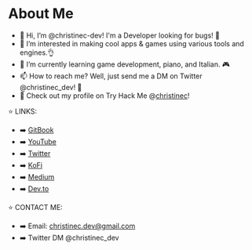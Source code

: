 # About Me

- 👋 Hi, I’m @christinec-dev! I'm a Developer looking for bugs! 🔎
- 👀 I’m interested in making cool apps & games using various tools and engines.👌
- 🌱 I’m currently learning game development, piano, and Italian. 🎮
- 📫 How to reach me? Well, just send me a DM on Twitter @christinec_dev! 💌
- 👾 Check out my profile on Try Hack Me @[christinec](https://tryhackme.com/p/christinec)!

⭐ LINKS: 
- ➡️ [GitBook](https://oops-i-devd.gitbook.io/christinec-dev​)
- ➡️ [YouTube](https://www.youtube.com/@christinec_devs)
- ➡️ [Twitter](https://twitter.com/christinec_dev )
- ➡️ [KoFi](https://ko-fi.com/christinedevs)
- ➡️ [Medium](https://medium.com/@christinec-dev)
- ➡️ [Dev.to](https://dev.to/christinec_dev )

⭐ CONTACT ME: 
- ➡️ Email: christinec.dev@gmail.com
- ➡️ Twitter DM @christinec_dev
